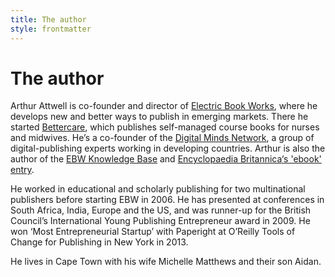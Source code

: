```yaml
---
title: The author
style: frontmatter
---
```


# The author

Arthur Attwell is co-founder and director of [Electric Book
Works](http://electricbookworks.com), where he develops new and better
ways to publish in emerging markets. There he started
[Bettercare](http://bettercare.co.za), which publishes self-managed
course books for nurses and midwives. He’s a co-founder of the [Digital
Minds Network](http://digitalmindsnetwork.com), a group of
digital-publishing experts working in developing countries. Arthur is
also the author of the [EBW Knowledge
Base](http://electricbookworks.com/kb) and [Encyclopaedia
Britannica](http://www.britannica.com/EBchecked/topic/1235205/e-book)[‘s
'ebook'
entry](http://www.britannica.com/EBchecked/topic/1235205/e-book).

He worked in educational and scholarly publishing for two multinational
publishers before starting EBW in 2006. He has presented at conferences
in South Africa, India, Europe and the US, and was runner-up for the
British Council’s International Young Publishing Entrepreneur award in
2009. He won ‘Most Entrepreneurial Startup’ with Paperight at O’Reilly
Tools of Change for Publishing in New York in 2013.

He lives in Cape Town with his wife Michelle Matthews and their son
Aidan.
